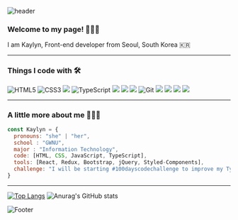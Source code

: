 ![header](https://capsule-render.vercel.app/api?type=waving&color=auto&height=300&section=header&text=Hello%20World!&fontSize=90)

### Welcome to my page! 🙋🏻‍♀️  <br>
I am Kaylyn, Front-end developer from Seoul, South Korea 🇰🇷

---

### Things I code with 🛠

![HTML5](https://img.shields.io/badge/-HTML5-F05032?style=for-the-badge&logo=html5&logoColor=ffffff)
![CSS3](https://img.shields.io/badge/-CSS3-007ACC?style=for-the-badge&logo=css3)
<img src="https://img.shields.io/badge/JavaScript-F7DF1E?style=for-the-badge&logo=JavaScript&logoColor=white">
![TypeScript](https://img.shields.io/badge/-TypeScript-007ACC?style=for-the-badge&logo=typescript&logoColor=white)
<img src="https://img.shields.io/badge/React-61DAFB?style=for-the-badge&logo=React&logoColor=black">
<img src="https://img.shields.io/badge/Redux-764ABC?style=for-the-badge&logo=Redux&logoColor=white">
<img src="https://img.shields.io/badge/Vue.js-4FC08D?style=for-the-badge&logo=Vue.js&logoColor=white">
![Git](https://img.shields.io/badge/-Git-F05032?style=for-the-badge&logo=git&logoColor=ffffff)
<img src ="https://img.shields.io/badge/Figma-F24E1E.svg?&style=for-the-badge&logo=Figma&logoColor=white"/>
<img src ="https://img.shields.io/badge/npm-CB3837.svg?&style=for-the-badge&logo=npm&logoColor=white"/>
<img src ="https://img.shields.io/badge/jQuery-0769AD.svg?&style=for-the-badge&logo=jQuery&logoColor=white"/>
<img src ="https://img.shields.io/badge/Bootstrap-7952B3.svg?&style=for-the-badge&logo=Bootstrap&logoColor=white"/>

---

### A little more about me 👩🏻‍💻  

```javascript
const Kaylyn = {
  pronouns: "she" | "her",
  school : "GWNU",
  major : "Information Technology",
  code: [HTML, CSS, JavaScript, TypeScript],
  tools: [React, Redux, Bootstrap, jQuery, Styled-Components],
  challenge: "I will be starting #100dayscodechallenge to improve my Typescript skills. Anybody who wants to join me, follow @choicoding on IG😀"
}
```

---

[![Top Langs](https://github-readme-stats.vercel.app/api/top-langs/?username=cge1023&layout=compact&theme=dracula)](https://github.com/cge1023/github-readme-stats) 
![Anurag's GitHub stats](https://github-readme-stats.vercel.app/api?username=cge1023&show_icons=true&theme=dracula)


![Footer](https://capsule-render.vercel.app/api?type=waving&color=auto&height=200&section=footer)
